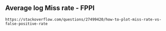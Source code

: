 ## Average log Miss rate - FPPI
	https://stackoverflow.com/questions/27499420/how-to-plot-miss-rate-vs-false-positive-rate
